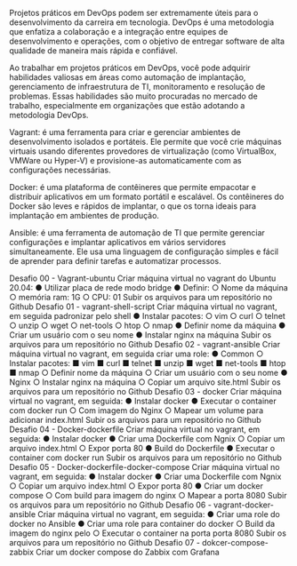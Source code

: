 Projetos práticos em DevOps podem ser extremamente úteis para o desenvolvimento da carreira em tecnologia. DevOps é uma metodologia que enfatiza a colaboração e a integração entre equipes de desenvolvimento e operações, com o objetivo de entregar software de alta qualidade de maneira mais rápida e confiável.

Ao trabalhar em projetos práticos em DevOps, você pode adquirir habilidades valiosas em áreas como automação de implantação, gerenciamento de infraestrutura de TI, monitoramento e resolução de problemas. Essas habilidades são muito procuradas no mercado de trabalho, especialmente em organizações que estão adotando a metodologia DevOps.

Vagrant: é uma ferramenta para criar e gerenciar ambientes de desenvolvimento isolados e portáteis. Ele permite que você crie máquinas virtuais usando diferentes provedores de virtualização (como VirtualBox, VMWare ou Hyper-V) e provisione-as automaticamente com as configurações necessárias.

Docker: é uma plataforma de contêineres que permite empacotar e distribuir aplicativos em um formato portátil e escalável. Os contêineres do Docker são leves e rápidos de implantar, o que os torna ideais para implantação em ambientes de produção.

Ansible: é uma ferramenta de automação de TI que permite gerenciar configurações e implantar aplicativos em vários servidores simultaneamente. Ele usa uma linguagem de configuração simples e fácil de aprender para definir tarefas e automatizar processos.

Desafio 00 - Vagrant-ubuntu
Criar máquina virtual no vagrant do Ubuntu 20.04:
● Utilizar placa de rede modo bridge
● Definir:
○ Nome da máquina
○ memória ram: 1G
○ CPU: 01
Subir os arquivos para um repositório no Github
Desafio 01 - vagrant-shell-script
Criar máquina virtual no vagrant, em seguida padronizar pelo shell
● Instalar pacotes:
○ vim
○ curl
○ telnet
○ unzip
○ wget
○ net-tools
○ htop
○ nmap
● Definir nome da máquina
● Criar um usuário com o seu nome
● Instalar nginx na máquina
Subir os arquivos para um repositório no Github
Desafio 02 - vagrant-ansible
Criar máquina virtual no vagrant, em seguida criar uma role:
● Common
○ Instalar pacotes:
■ vim
■ curl
■ telnet
■ unzip
■ wget
■ net-tools
■ htop
■ nmap
○ Definir nome da máquina
○ Criar um usuário com o seu nome
● Nginx
○ Instalar nginx na máquina
○ Copiar um arquivo site.html
Subir os arquivos para um repositório no Github
Desafio 03 - docker
Criar máquina virtual no vagrant, em seguida:
● Instalar docker
● Executar o container com docker run
○ Com imagem do Nginx
○ Mapear um volume para adicionar index.html
Subir os arquivos para um repositório no Github
Desafio 04 - Docker-dockerfile
Criar máquina virtual no vagrant, em seguida:
● Instalar docker
● Criar uma Dockerfile com Ngnix
○ Copiar um arquivo index.html
○ Expor porta 80
● Build do Dockerfile
● Executar o container com docker run
Subir os arquivos para um repositório no Github
Desafio 05 - Docker-dockerfile-docker-compose
Criar máquina virtual no vagrant, em seguida:
● Instalar docker
● Criar uma Dockerfile com Ngnix
○ Copiar um arquivo index.html
○ Expor porta 80
● Criar um docker compose
○ Com build para imagem do nginx
○ Mapear a porta 8080
Subir os arquivos para um repositório no Github
Desafio 06 - vagrant-docker-ansible
Criar máquina virtual no vagrant, em seguida:
● Criar uma role do docker no Ansible
● Criar uma role para container do docker
○ Build da imagem do nginx pelo
○ Executar o container na porta porta 8080
Subir os arquivos para um repositório no Github
Desafio 07 - dokcer-compose-zabbix
Criar um docker compose do Zabbix com Grafana